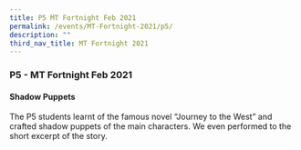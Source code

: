 ```yaml
---
title: P5 MT Fortnight Feb 2021
permalink: /events/MT-Fortnight-2021/p5/
description: ""
third_nav_title: MT Fortnight 2021
---
```

### P5 - MT Fortnight Feb 2021

#### Shadow Puppets

The P5 students learnt of the famous novel “Journey to the West” and crafted shadow puppets of the main characters. We even performed to the short excerpt of the story.